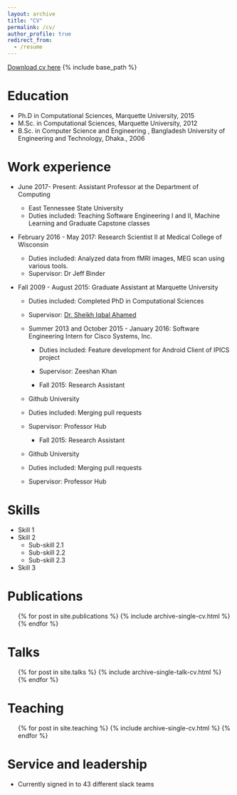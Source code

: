 ```yaml
---
layout: archive
title: "CV"
permalink: /cv/
author_profile: true
redirect_from:
  - /resume
---
```

[Download cv here](http://ferdaus.github.io/files/Kawsar_CV_2020.pdf)
{% include base_path %}

Education
======
* Ph.D in Computational Sciences, Marquette University, 2015 
* M.Sc. in Computational Sciences, Marquette University, 2012
* B.Sc. in Computer Science and Engineering ,  Bangladesh University of Engineering and Technology, Dhaka., 2006

Work experience
======
* June 2017- Present: Assistant Professor at  the Department of Computing
  * East Tennessee State University
  * Duties included: Teaching Software Engineering I and II, Machine Learning  and Graduate Capstone classes
  
* February 2016 - May 2017:  Research Scientist II at Medical College of Wisconsin
    * Duties included: Analyzed data from fMRI images, MEG scan using various tools.
    * Supervisor: Dr Jeff Binder

* Fall 2009 -  August 2015: Graduate Assistant at Marquette University
  * Duties included: Completed PhD in Computational Sciences 
  * Supervisor: [Dr. Sheikh Iqbal Ahamed](http://www.mscs.mu.edu/~iq/)

  * Summer 2013 and October 2015 - January 2016: Software Engineering Intern for Cisco Systems, Inc.
      * Duties included:  Feature development for Android Client of IPICS project
     * Supervisor: Zeeshan Khan

    * Fall 2015: Research Assistant
  * Github University
  * Duties included: Merging pull requests
  * Supervisor: Professor Hub

    * Fall 2015: Research Assistant
  * Github University
  * Duties included: Merging pull requests
  * Supervisor: Professor Hub
  
Skills
======
* Skill 1
* Skill 2
  * Sub-skill 2.1
  * Sub-skill 2.2
  * Sub-skill 2.3
* Skill 3

Publications
======
  <ul>{% for post in site.publications %}
    {% include archive-single-cv.html %}
  {% endfor %}</ul>
  
Talks
======
  <ul>{% for post in site.talks %}
    {% include archive-single-talk-cv.html %}
  {% endfor %}</ul>
  
Teaching
======
  <ul>{% for post in site.teaching %}
    {% include archive-single-cv.html %}
  {% endfor %}</ul>
  
Service and leadership
======
* Currently signed in to 43 different slack teams
